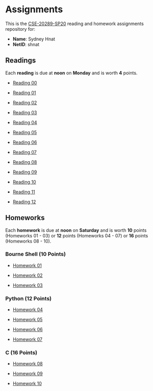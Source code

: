 # Assignments

This is the [CSE-20289-SP20] reading and homework assignments repository for:

* **Name**:  Sydney Hnat
* **NetID**: shnat

## Readings

Each **reading** is due at **noon** on **Monday** and is worth **4** points.

- [Reading 00](https://www3.nd.edu/~pbui/teaching/cse.20289.sp20/reading00.html)

- [Reading 01](https://www3.nd.edu/~pbui/teaching/cse.20289.sp20/reading01.html)

- [Reading 02](https://www3.nd.edu/~pbui/teaching/cse.20289.sp20/reading02.html)

- [Reading 03](https://www3.nd.edu/~pbui/teaching/cse.20289.sp20/reading03.html)

- [Reading 04](https://www3.nd.edu/~pbui/teaching/cse.20289.sp20/reading04.html)

- [Reading 05](https://www3.nd.edu/~pbui/teaching/cse.20289.sp20/reading05.html)

- [Reading 06](https://www3.nd.edu/~pbui/teaching/cse.20289.sp20/reading06.html)

- [Reading 07](https://www3.nd.edu/~pbui/teaching/cse.20289.sp20/reading07.html)

- [Reading 08](https://www3.nd.edu/~pbui/teaching/cse.20289.sp20/reading08.html)

- [Reading 09](https://www3.nd.edu/~pbui/teaching/cse.20289.sp20/reading09.html)

- [Reading 10](https://www3.nd.edu/~pbui/teaching/cse.20289.sp20/reading10.html)

- [Reading 11](https://www3.nd.edu/~pbui/teaching/cse.20289.sp20/reading11.html)

- [Reading 12](https://www3.nd.edu/~pbui/teaching/cse.20289.sp20/reading12.html)

## Homeworks

Each **homework** is due at **noon** on **Saturday** and is worth **10** points
(Homeworks 01 - 03) or **12** points (Homeworks 04 - 07) or **16** points
(Homeworks 08 - 10).

### Bourne Shell (10 Points)

- [Homework 01](https://www3.nd.edu/~pbui/teaching/cse.20289.sp20/homework01.html)

- [Homework 02](https://www3.nd.edu/~pbui/teaching/cse.20289.sp20/homework02.html)

- [Homework 03](https://www3.nd.edu/~pbui/teaching/cse.20289.sp20/homework03.html)

### Python (12 Points)

- [Homework 04](https://www3.nd.edu/~pbui/teaching/cse.20289.sp20/homework04.html)

- [Homework 05](https://www3.nd.edu/~pbui/teaching/cse.20289.sp20/homework05.html)

- [Homework 06](https://www3.nd.edu/~pbui/teaching/cse.20289.sp20/homework06.html)

- [Homework 07](https://www3.nd.edu/~pbui/teaching/cse.20289.sp20/homework07.html)

### C (16 Points)

- [Homework 08](https://www3.nd.edu/~pbui/teaching/cse.20289.sp20/homework08.html)

- [Homework 09](https://www3.nd.edu/~pbui/teaching/cse.20289.sp20/homework09.html)

- [Homework 10](https://www3.nd.edu/~pbui/teaching/cse.20289.sp20/homework10.html)

[CSE-20289-SP20]:   https://www3.nd.edu/~pbui/teaching/cse.20289.sp20/

